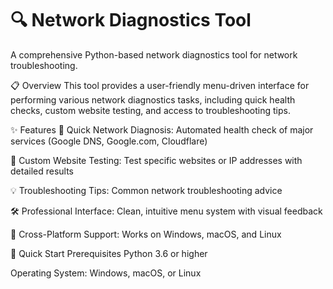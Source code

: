 🔍 Network Diagnostics Tool
========================================
A comprehensive Python-based network diagnostics tool for network troubleshooting.

📋 Overview
This tool provides a user-friendly menu-driven interface for performing various network diagnostics tasks, including quick health checks, custom website testing, and access to troubleshooting tips.

✨ Features
🔄 Quick Network Diagnosis: Automated health check of major services (Google DNS, Google.com, Cloudflare)

🎯 Custom Website Testing: Test specific websites or IP addresses with detailed results

💡 Troubleshooting Tips: Common network troubleshooting advice

🛠️ Professional Interface: Clean, intuitive menu system with visual feedback

🔧 Cross-Platform Support: Works on Windows, macOS, and Linux

🚀 Quick Start
Prerequisites
Python 3.6 or higher

Operating System: Windows, macOS, or Linux
